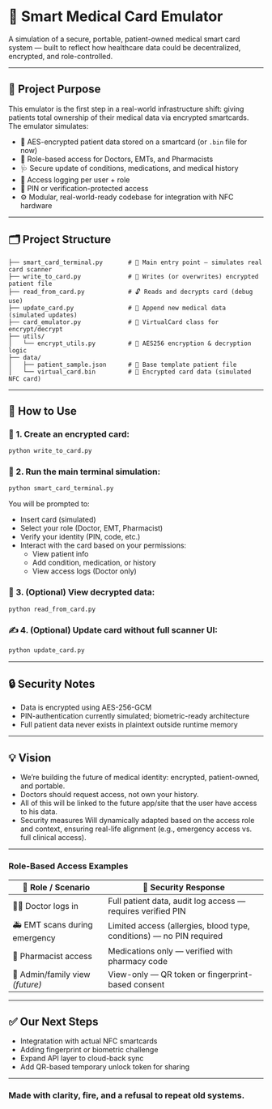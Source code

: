 
# 🧠 Smart Medical Card Emulator

A simulation of a secure, portable, patient-owned medical smart card system — built to reflect how healthcare data could be decentralized, encrypted, and role-controlled.

---

## 🚀 Project Purpose

This emulator is the first step in a real-world infrastructure shift: giving patients total ownership of their medical data via encrypted smartcards. The emulator simulates:

- 🔐 AES-encrypted patient data stored on a smartcard (or `.bin` file for now)
- 🧠 Role-based access for Doctors, EMTs, and Pharmacists
- 🩺 Secure update of conditions, medications, and medical history
- 📜 Access logging per user + role
- 🔏 PIN or verification-protected access
- ⚙️ Modular, real-world-ready codebase for integration with NFC hardware

---

## 🗂 Project Structure

```
├── smart_card_terminal.py       # 🔁 Main entry point – simulates real card scanner
├── write_to_card.py             # 📝 Writes (or overwrites) encrypted patient file
├── read_from_card.py            # 🔓 Reads and decrypts card (debug use)
├── update_card.py               # 🧩 Append new medical data (simulated updates)
├── card_emulator.py             # 🔧 VirtualCard class for encrypt/decrypt
├── utils/
│   └── encrypt_utils.py         # 🔐 AES256 encryption & decryption logic
├── data/
│   ├── patient_sample.json      # 🧪 Base template patient file
│   └── virtual_card.bin         # 💾 Encrypted card data (simulated NFC card)
```

---

## 🧪 How to Use

### 🔨 1. Create an encrypted card:
```bash
python write_to_card.py
```

### 🧠 2. Run the main terminal simulation:
```bash
python smart_card_terminal.py
```

You will be prompted to:
- Insert card (simulated)
- Select your role (Doctor, EMT, Pharmacist)
- Verify your identity (PIN, code, etc.)
- Interact with the card based on your permissions:
    - View patient info
    - Add condition, medication, or history
    - View access logs (Doctor only)

### 📖 3. (Optional) View decrypted data:
```bash
python read_from_card.py
```

### ✍️ 4. (Optional) Update card without full scanner UI:
```bash
python update_card.py
```

---

## 🔒 Security Notes

- Data is encrypted using AES-256-GCM
- PIN-authentication currently simulated; biometric-ready architecture
- Full patient data never exists in plaintext outside runtime memory

---

## 💡 Vision

- We’re building the future of medical identity: encrypted, patient-owned, and portable.  
- Doctors should request access, not own your history.
- All of this will be linked to the future app/site that the user have access to his data. 
- Security measures Will dynamically adapted based on the access role and context, ensuring real-life alignment (e.g., emergency access vs. full clinical access).

---
### Role-Based Access Examples

| 👥 **Role / Scenario**         | 🔐 **Security Response**                                             |
|-------------------------------|----------------------------------------------------------------------|
| 👨‍⚕️ Doctor logs in            | Full patient data, audit log access — requires verified PIN          |
| 🚑 EMT scans during emergency | Limited access (allergies, blood type, conditions) — no PIN required |
| 💊 Pharmacist access          | Medications only — verified with pharmacy code                       |
| 🧬 Admin/family view *(future)*| View-only — QR token or fingerprint-based consent                    |


---

## ✅ Our Next Steps

- Integratation with actual NFC smartcards
- Adding fingerprint or biometric challenge
- Expand API layer to cloud-back sync 
- Add QR-based temporary unlock token for sharing

---

### Made with clarity, fire, and a refusal to repeat old systems.
